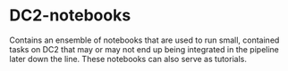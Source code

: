 # DC2-notebooks
Contains an ensemble of notebooks that are used to run small, contained tasks on DC2 that may or may not end up being integrated in the pipeline later down the line. These notebooks can also serve as tutorials.
